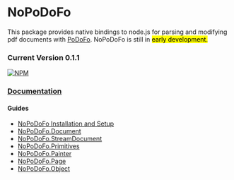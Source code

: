 # NoPoDoFo

This package provides native bindings to node.js for parsing and modifying pdf documents with [PoDoFo](http://podofo.sourceforge.net/index.html).
NoPoDoFo is still in <mark>early development.</mark> 

### __Current Version 0.1.1__
[![NPM](https://nodei.co/npm/nopodofo.png?downloads=true&downloadRank=true)](http://nodei.co/npm/nopodofo)

### [Documentation](https://corymickelson.github.io/NoPoDoFo/index)

#### **Guides**
 - [NoPoDoFo Installation and Setup](guides/getting_started.md)
 - [NoPoDoFo.Document](guides/document.md)
 - [NoPoDoFo.StreamDocument](guids/stream_document.md)
 - [NoPoDoFo.Primitives](guides/primitives.md)
 - [NoPoDoFo.Painter](guides/painter.md)
 - [NoPoDoFo.Page](guides/page.md)
 - [NoPoDoFo.Object](guides/object.md)